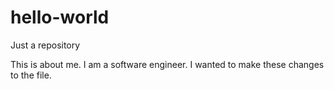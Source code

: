 # hello-world
Just a repository

This is about me.  I am a software engineer.  I wanted to make these changes to the file.

